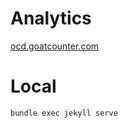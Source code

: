 # Analytics 
[ocd.goatcounter.com](https://ocd.goatcounter.com/)

# Local
`bundle exec jekyll serve`
